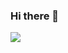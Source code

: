 ### Hi there 👋


<a href="https://lookup.guru/293938218141876225" target="_blank" rel="nofollow" aria-label=" El enlace se abrirá en una pestaña nueva"><img src="https://dcbadge.vercel.app/api/shield/293938218141876225?style=plastic" />

<!--
**aleelpalmero/aleelpalmero** is a ✨ _special_ ✨ repository because its `README.md` (this file) appears on your GitHub profile.

Here are some ideas to get you started:

- 🔭 I’m currently working on ...
- 🌱 I’m currently learning ...
- 👯 I’m looking to collaborate on ...
- 🤔 I’m looking for help with ...
- 💬 Ask me about ...
- 📫 How to reach me: ...
- 😄 Pronouns: ...
- ⚡ Fun fact: ...
-->
